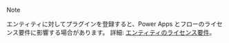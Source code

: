 > [!NOTE]
> エンティティに対してプラグインを登録すると、Power Apps とフローのライセンス要件に影響する場合があります。 詳細: [エンティティのライセンス要件](/powerapps/maker/common-data-service/data-platform-entity-licenses)。
